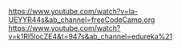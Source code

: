 https://www.youtube.com/watch?v=Ia-UEYYR44s&ab_channel=freeCodeCamp.org
https://www.youtube.com/watch?v=k1RI5locZE4&t=947s&ab_channel=edureka%21
